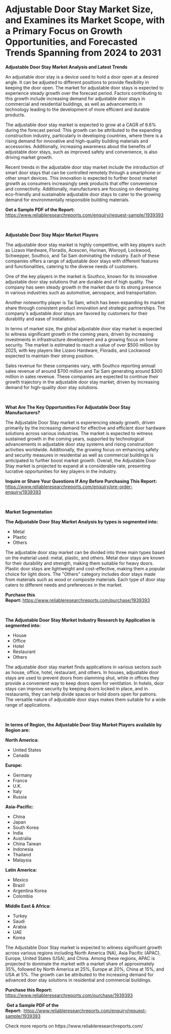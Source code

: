 <p><h1>Adjustable Door Stay Market Size, and Examines its Market Scope, with a Primary Focus on Growth Opportunities, and Forecasted Trends Spanning from 2024 to 2031</h1></p><p><strong>Adjustable Door Stay Market Analysis and Latest Trends</strong></p>
<p><p>An adjustable door stay is a device used to hold a door open at a desired angle. It can be adjusted to different positions to provide flexibility in keeping the door open. The market for adjustable door stays is expected to experience steady growth over the forecast period. Factors contributing to this growth include increasing demand for adjustable door stays in commercial and residential buildings, as well as advancements in technology leading to the development of more efficient and durable products.</p><p>The adjustable door stay market is expected to grow at a CAGR of 6.6% during the forecast period. This growth can be attributed to the expanding construction industry, particularly in developing countries, where there is a rising demand for innovative and high-quality building materials and accessories. Additionally, increasing awareness about the benefits of adjustable door stays, such as improved safety and convenience, is also driving market growth.</p><p>Recent trends in the adjustable door stay market include the introduction of smart door stays that can be controlled remotely through a smartphone or other smart devices. This innovation is expected to further boost market growth as consumers increasingly seek products that offer convenience and connectivity. Additionally, manufacturers are focusing on developing eco-friendly and sustainable adjustable door stays to cater to the growing demand for environmentally responsible building materials.</p></p>
<p><strong>Get a Sample PDF of the Report:&nbsp;</strong> <a href="https://www.reliableresearchreports.com/enquiry/request-sample/1939393">https://www.reliableresearchreports.com/enquiry/request-sample/1939393</a></p>
<p>&nbsp;</p>
<p><strong>Adjustable Door Stay Major Market Players</strong></p>
<p><p>The adjustable door stay market is highly competitive, with key players such as Lizavo Hardware, Floradis, Acescen, Hurinan, Wixroyd, Lockwood, Schwepper, Southco, and Tai Sam dominating the industry. Each of these companies offers a range of adjustable door stays with different features and functionalities, catering to the diverse needs of customers.</p><p>One of the key players in the market is Southco, known for its innovative adjustable door stay solutions that are durable and of high quality. The company has seen steady growth in the market due to its strong presence in various industries such as automotive, aerospace, and transportation.</p><p>Another noteworthy player is Tai Sam, which has been expanding its market share through consistent product innovation and strategic partnerships. The company's adjustable door stays are favored by customers for their durability and ease of installation.</p><p>In terms of market size, the global adjustable door stay market is expected to witness significant growth in the coming years, driven by increasing investments in infrastructure development and a growing focus on home security. The market is estimated to reach a value of over $500 million by 2025, with key players like Lizavo Hardware, Floradis, and Lockwood expected to maintain their strong position.</p><p>Sales revenue for these companies vary, with Southco reporting annual sales revenue of around $700 million and Tai Sam generating around $300 million in sales revenue. These companies are expected to continue their growth trajectory in the adjustable door stay market, driven by increasing demand for high-quality door stay solutions.</p></p>
<p>&nbsp;</p>
<p><strong>What Are The Key Opportunities For Adjustable Door Stay Manufacturers?</strong></p>
<p><p>The Adjustable Door Stay market is experiencing steady growth, driven primarily by the increasing demand for effective and efficient door hardware solutions across various industries. The market is expected to witness sustained growth in the coming years, supported by technological advancements in adjustable door stay systems and rising construction activities worldwide. Additionally, the growing focus on enhancing safety and security measures in residential as well as commercial buildings is anticipated to further boost market growth. Overall, the Adjustable Door Stay market is projected to expand at a considerable rate, presenting lucrative opportunities for key players in the industry.</p></p>
<p><strong>Inquire or Share Your Questions If Any Before Purchasing This Report:</strong> <a href="https://www.reliableresearchreports.com/enquiry/pre-order-enquiry/1939393">https://www.reliableresearchreports.com/enquiry/pre-order-enquiry/1939393</a></p>
<p>&nbsp;</p>
<p><strong>Market Segmentation</strong></p>
<p><strong>The Adjustable Door Stay Market Analysis by types is segmented into:</strong></p>
<p><ul><li>Metal</li><li>Plastic</li><li>Others</li></ul></p>
<p><p>The adjustable door stay market can be divided into three main types based on the material used: metal, plastic, and others. Metal door stays are known for their durability and strength, making them suitable for heavy doors. Plastic door stays are lightweight and cost-effective, making them a popular choice for light doors. The "Others" category includes door stays made from materials such as wood or composite materials. Each type of door stay caters to different needs and preferences in the market.</p></p>
<p><strong>Purchase this Report:&nbsp;</strong><a href="https://www.reliableresearchreports.com/purchase/1939393">https://www.reliableresearchreports.com/purchase/1939393</a></p>
<p>&nbsp;</p>
<p><strong>The Adjustable Door Stay Market Industry Research by Application is segmented into:</strong></p>
<p><ul><li>House</li><li>Office</li><li>Hotel</li><li>Restaurant</li><li>Others</li></ul></p>
<p><p>The adjustable door stay market finds applications in various sectors such as house, office, hotel, restaurant, and others. In houses, adjustable door stays are used to prevent doors from slamming shut, while in offices they provide a convenient way to keep doors open for ventilation. In hotels, door stays can improve security by keeping doors locked in place, and in restaurants, they can help divide spaces or hold doors open for patrons. The versatile nature of adjustable door stays makes them suitable for a wide range of applications.</p></p>
<p>&nbsp;</p>
<p><strong>In terms of Region, the Adjustable Door Stay Market Players available by Region are:</strong></p>
<p>
    <p> <strong> North America: </strong>
        <ul>
            <li>United States</li>
            <li>Canada</li>
        </ul>
        </p> 
    <p> <strong> Europe: </strong>
        <ul>
            <li>Germany</li>
            <li>France</li>
            <li>U.K.</li>
            <li>Italy</li>
            <li>Russia</li>
        </ul>
        </p> 
    <p> <strong> Asia-Pacific: </strong>
        <ul>
            <li>China</li>
            <li>Japan</li>
            <li>South Korea</li>
            <li>India</li>
            <li>Australia</li>
            <li>China Taiwan</li>
            <li>Indonesia</li>
            <li>Thailand</li>
            <li>Malaysia</li>
        </ul>
        </p> 
    <p> <strong> Latin America: </strong>
        <ul>
            <li>Mexico</li>
            <li>Brazil</li>
            <li>Argentina Korea</li>
            <li>Colombia</li>
        </ul>
        </p> 
    <p> <strong> Middle East & Africa: </strong>
        <ul>
            <li>Turkey</li>
            <li>Saudi</li>
            <li>Arabia</li>
            <li>UAE</li>
            <li>Korea</li>
        </ul>
    </p>
    </p>
<p><p>The Adjustable Door Stay market is expected to witness significant growth across various regions including North America (NA), Asia Pacific (APAC), Europe, United States (USA), and China. Among these regions, APAC is projected to dominate the market with a market share of approximately 35%, followed by North America at 25%, Europe at 20%, China at 15%, and USA at 5%. The growth can be attributed to the increasing demand for advanced door stay solutions in residential and commercial buildings.</p></p>
<p><strong>Purchase this Report: </strong><a href="https://www.reliableresearchreports.com/purchase/1939393">https://www.reliableresearchreports.com/purchase/1939393</a></p>
<p>&nbsp;<strong>Get a Sample PDF of the Report:&nbsp;&nbsp;</strong><a href="https://www.reliableresearchreports.com/enquiry/request-sample/1939393">https://www.reliableresearchreports.com/enquiry/request-sample/1939393</a></p>
<p><strong></strong></p>
<p>Check more reports on https://www.reliableresearchreports.com/</p>